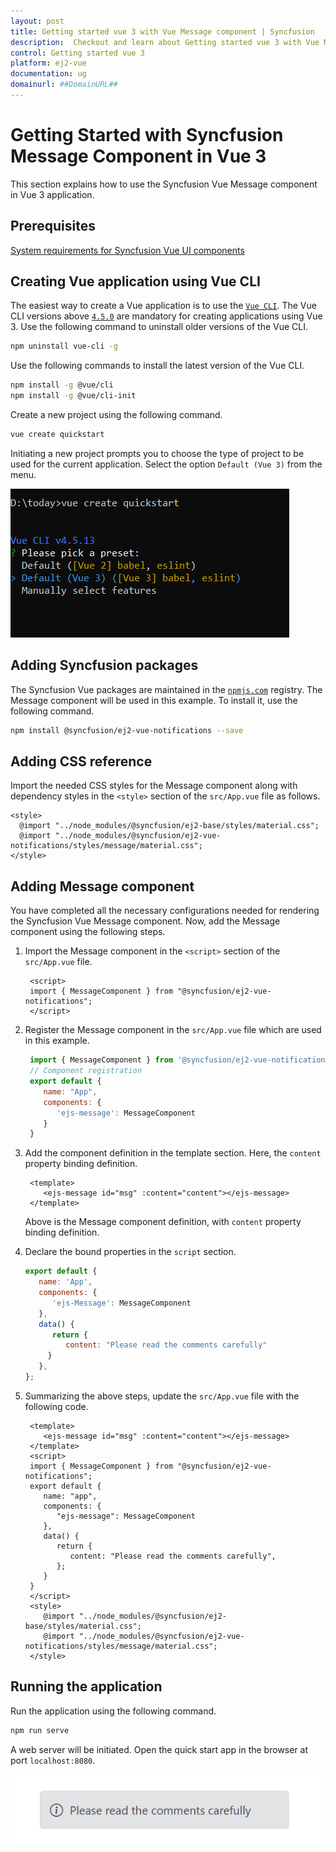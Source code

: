 ```yaml
---
layout: post
title: Getting started vue 3 with Vue Message component | Syncfusion
description:  Checkout and learn about Getting started vue 3 with Vue Message component of Syncfusion Essential JS 2 and more details.
control: Getting started vue 3 
platform: ej2-vue
documentation: ug
domainurl: ##DomainURL##
---
```


# Getting Started with Syncfusion Message Component in Vue 3

This section explains how to use the Syncfusion Vue Message component in Vue 3 application.

## Prerequisites

[System requirements for Syncfusion Vue UI components](https://ej2.syncfusion.com/vue/documentation/system-requirements/)

## Creating Vue application using Vue CLI

The easiest way to create a Vue application is to use the [`Vue CLI`](https://github.com/vuejs/vue-cli). The Vue CLI versions above [`4.5.0`](https://v3.vuejs.org/guide/migration/introduction.html#vue-cli) are mandatory for creating applications using Vue 3. Use the following command to uninstall older versions of the Vue CLI.

```bash
npm uninstall vue-cli -g
```

Use the following commands to install the latest version of the Vue CLI.

```bash
npm install -g @vue/cli
npm install -g @vue/cli-init
```

Create a new project using the following command.

```bash
vue create quickstart
```

Initiating a new project prompts you to choose the type of project to be used for the current application. Select the option `Default (Vue 3)` from the menu.

![Reference](./images/vue3-terminal.png)

## Adding Syncfusion packages

The Syncfusion Vue packages are maintained in the [`npmjs.com`](https://www.npmjs.com/~syncfusionorg) registry. The Message component will be used in this example. To install it, use the following command.

```bash
npm install @syncfusion/ej2-vue-notifications --save
```

## Adding CSS reference

Import the needed CSS styles for the Message component along with dependency styles in the `<style>` section of the `src/App.vue` file as follows.

```
<style>
  @import "../node_modules/@syncfusion/ej2-base/styles/material.css";
  @import "../node_modules/@syncfusion/ej2-vue-notifications/styles/message/material.css";
</style>
```

## Adding Message component

You have completed all the necessary configurations needed for rendering the Syncfusion Vue Message component. Now, add the Message component using the following steps.

1. Import the Message component in the `<script>` section of the `src/App.vue` file.

     ```
      <script>
      import { MessageComponent } from "@syncfusion/ej2-vue-notifications";
      </script>

     ```
2. Register the Message component in the `src/App.vue` file which are used in this example.

     ```js
      import { MessageComponent } from '@syncfusion/ej2-vue-notifications';
      // Component registration
      export default {
         name: "App",
         components: {
            'ejs-message': MessageComponent
         }
      }
     ```
3. Add the component definition in the template section. Here, the `content` property binding definition.

     ```
      <template>
         <ejs-message id="msg" :content="content"></ejs-message>
      </template>
     ```
     Above is the Message component definition, with `content` property binding definition.
4. Declare the bound properties in the `script` section.

      ```js
      export default {
         name: 'App',
         components: {
            'ejs-Message': MessageComponent
         },
         data() {
            return {
               content: "Please read the comments carefully"
           }
         },
      };
      ```

5. Summarizing the above steps, update the `src/App.vue` file with the following code.

     ```
      <template>
         <ejs-message id="msg" :content="content"></ejs-message>
      </template>
      <script>
      import { MessageComponent } from "@syncfusion/ej2-vue-notifications";
      export default {
         name: "app",
         components: {
            "ejs-message": MessageComponent
         },
         data() {
            return {
               content: "Please read the comments carefully",
            };
         }
      }
      </script>
      <style>
         @import "../node_modules/@syncfusion/ej2-base/styles/material.css";
         @import "../node_modules/@syncfusion/ej2-vue-notifications/styles/message/material.css";
      </style>
     ```

## Running the application

Run the application using the following command.

```bash
npm run serve
```

A web server will be initiated. Open the quick start app in the browser at port `localhost:8080`.

![Message component.](./images/message-default.png)